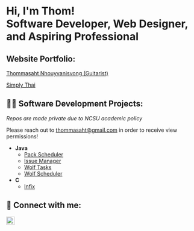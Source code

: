 <h1>Hi, I'm Thom! <br/>Software Developer, Web Designer, and Aspiring Professional </h1>

<h2>Website Portfolio:</h2>

<a href="https://thommasahtguitar.com" target="_blank">Thommasaht Nhouyvanisvong (Guitarist)</a>

<a href="https://mysimplythai.com" target="_blank">Simply Thai</a>

<h2>👨‍💻 Software Development Projects:</h2>

<i>Repos are made private due to NCSU academic policy</i>

Please reach out to thommasaht@gmail.com in order to receive view permissions!

- <b>Java</b>
  - [Pack Scheduler](https://github.com/thommasaht/Pack-Scheduler)
  - [Issue Manager](https://github.com/thommasaht/issue-manager)
  - [Wolf Tasks](https://github.com/thommasaht/Wolf-Tasks)
  - [Wolf Scheduler](https://github.com/thommasaht/Wolf-Scheduler)
- <b>C</b>
  - [Infix](https://github.com/thommasaht/Infix)

<h2> 📲 Connect with me:</h2>

[<img align="left" alt="LinkedIn | LinkedIn" width="22px" src="https://cdn.jsdelivr.net/npm/simple-icons@v3/icons/linkedin.svg" />][linkedin]

[linkedin]: https://linkedin.com/in/thom-nhouyvanisvong
